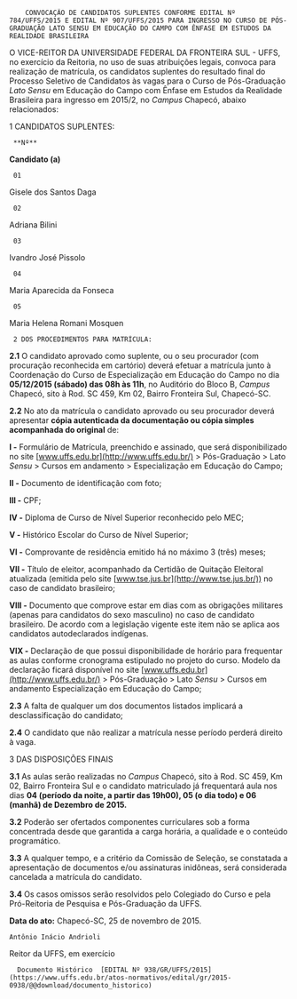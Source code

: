         CONVOCAÇÃO DE CANDIDATOS SUPLENTES CONFORME EDITAL Nº 784/UFFS/2015 E EDITAL Nº 907/UFFS/2015 PARA INGRESSO NO CURSO DE PÓS-GRADUAÇÃO LATO SENSU EM EDUCAÇÃO DO CAMPO COM ÊNFASE EM ESTUDOS DA REALIDADE BRASILEIRA  

O VICE-REITOR DA UNIVERSIDADE FEDERAL DA FRONTEIRA SUL - UFFS, no exercício da Reitoria, no uso de suas atribuições legais, convoca para realização de matrícula, os candidatos suplentes do resultado final do Processo Seletivo de Candidatos às vagas para o Curso de Pós-Graduação *Lato Sensu* em Educação do Campo com Ênfase em Estudos da Realidade Brasileira para ingresso em 2015/2, no *Campus* Chapecó, abaixo relacionados:

 1 CANDIDATOS SUPLENTES:

     **Nº** 

   **Candidato (a)**

     01

   Gisele dos Santos Daga

     02

   Adriana Bilini

     03

   Ivandro José Pissolo

     04

   Maria Aparecida da Fonseca

     05

   Maria Helena Romani Mosquen

     2 DOS PROCEDIMENTOS PARA MATRÍCULA:

 **2.1** O candidato aprovado como suplente, ou o seu procurador (com procuração reconhecida em cartório) deverá efetuar a matrícula junto à Coordenação do Curso de Especialização em Educação do Campo no dia **05/12/2015 (sábado) das 08h às 11h**, no Auditório do Bloco B, *Campus* Chapecó, sito à Rod. SC 459, Km 02, Bairro Fronteira Sul, Chapecó-SC.

 **2.2** No ato da matrícula o candidato aprovado ou seu procurador deverá apresentar **cópia autenticada da documentação ou cópia simples acompanhada do original** de:

 **I -** Formulário de Matrícula, preenchido e assinado, que será disponibilizado no site [www.uffs.edu.br](http://www.uffs.edu.br/) > Pós-Graduação > Lato *Sensu* > Cursos em andamento > Especialização em Educação do Campo;

 **II -** Documento de identificação com foto;

 **III -** CPF;

 **IV -** Diploma de Curso de Nível Superior reconhecido pelo MEC;

 **V -** Histórico Escolar do Curso de Nível Superior;

 **VI -** Comprovante de residência emitido há no máximo 3 (três) meses;

 **VII -** Título de eleitor, acompanhado da Certidão de Quitação Eleitoral atualizada (emitida pelo site [www.tse.jus.br](http://www.tse.jus.br/)) no caso de candidato brasileiro;

 **VIII -** Documento que comprove estar em dias com as obrigações militares (apenas para candidatos do sexo masculino) no caso de candidato brasileiro. De acordo com a legislação vigente este item não se aplica aos candidatos autodeclarados indígenas.

 **VIX -** Declaração de que possui disponibilidade de horário para frequentar as aulas conforme cronograma estipulado no projeto do curso. Modelo da declaração ficará disponível no site [www.uffs.edu.br](http://www.uffs.edu.br/) > Pós-Graduação > Lato *Sensu* > Cursos em andamento Especialização em Educação do Campo;

 **2.3** A falta de qualquer um dos documentos listados implicará a desclassificação do candidato;

 **2.4** O candidato que não realizar a matrícula nesse período perderá direito à vaga.

 3 DAS DISPOSIÇÕES FINAIS

 **3.1** As aulas serão realizadas no *Campus* Chapecó, sito à Rod. SC 459, Km 02, Bairro Fronteira Sul e o candidato matriculado já frequentará aula nos dias **04 (período da noite, a partir das 19h00), 05 (o dia todo) e 06 (manhã) de Dezembro de 2015.**

 **3.2** Poderão ser ofertados componentes curriculares sob a forma concentrada desde que garantida a carga horária, a qualidade e o conteúdo programático.

 **3.3** A qualquer tempo, e a critério da Comissão de Seleção, se constatada a apresentação de documentos e/ou assinaturas inidôneas, será considerada cancelada a matrícula do candidato.

 **3.4** Os casos omissos serão resolvidos pelo Colegiado do Curso e pela Pró-Reitoria de Pesquisa e Pós-Graduação da UFFS.

  

   **Data do ato:** Chapecó-SC, 25 de novembro de 2015.   
 

    Antônio Inácio Andrioli   
 Reitor da UFFS, em exercício 

      Documento Histórico  [EDITAL Nº 938/GR/UFFS/2015](https://www.uffs.edu.br/atos-normativos/edital/gr/2015-0938/@@download/documento_historico)     
      